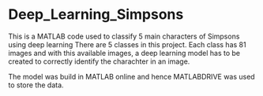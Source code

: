 # Deep_Learning_Simpsons
This is a MATLAB code used to classify 5 main characters of Simpsons using deep learning
There are 5 classes in this project. Each class has 81 images and with this available images, 
a deep learning model has to be created to correctly identify the charachter in an image.

The model was build in MATLAB online and hence MATLABDRIVE was used to store the data. 
